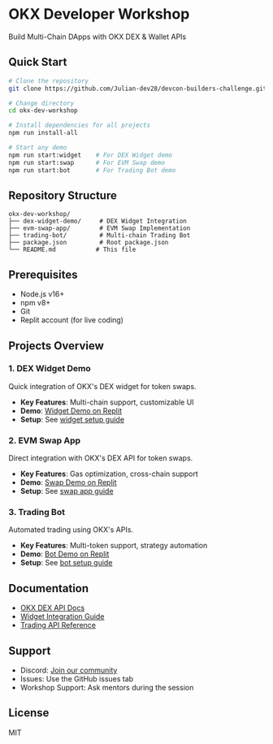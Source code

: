 # OKX Developer Workshop
Build Multi-Chain DApps with OKX DEX & Wallet APIs

## Quick Start
```bash
# Clone the repository
git clone https://github.com/Julian-dev28/devcon-builders-challenge.git

# Change directory
cd okx-dev-workshop

# Install dependencies for all projects
npm run install-all

# Start any demo
npm run start:widget    # For DEX Widget demo
npm run start:swap      # For EVM Swap demo
npm run start:bot       # For Trading Bot demo
```

## Repository Structure
```
okx-dev-workshop/
├── dex-widget-demo/     # DEX Widget Integration
├── evm-swap-app/        # EVM Swap Implementation
├── trading-bot/         # Multi-chain Trading Bot
├── package.json         # Root package.json
└── README.md           # This file
```

## Prerequisites
- Node.js v16+
- npm v8+
- Git
- Replit account (for live coding)

## Projects Overview

### 1. DEX Widget Demo
Quick integration of OKX's DEX widget for token swaps.
- **Key Features**: Multi-chain support, customizable UI
- **Demo**: [Widget Demo on Replit](https://replit.com/@Juliandev28/dex-widget-demo)
- **Setup**: See [widget setup guide](./dex-widget-demo/README.md)

### 2. EVM Swap App
Direct integration with OKX's DEX API for token swaps.
- **Key Features**: Gas optimization, cross-chain support
- **Demo**: [Swap Demo on Replit](https://replit.com/@Juliandev28/okx-os-evm-swap-app)
- **Setup**: See [swap app guide](./evm-swap-app/README.md)

### 3. Trading Bot
Automated trading using OKX's APIs.
- **Key Features**: Multi-token support, strategy automation
- **Demo**: [Bot Demo on Replit](https://replit.com/@Juliandev28/OKX-OS-Trading-Bot)
- **Setup**: See [bot setup guide](./trading-bot/README.md)

## Documentation
- [OKX DEX API Docs](https://www.okx.com/web3/build/docs/waas/dex-api-quick-start) 
- [Widget Integration Guide](https://www.okx.com/web3/build/docs/waas/dex-widget-quick-start)
- [Trading API Reference](https://www.okx.com/docs-v5/en/)

## Support
- Discord: [Join our community](#)
- Issues: Use the GitHub issues tab
- Workshop Support: Ask mentors during the session

## License
MIT